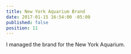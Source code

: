 ```yaml
---
title: New York Aquarium Brand
date: 2017-01-15 16:54:00 -05:00
published: false
position: 11
---
```


I managed the brand for the New York Aquarium.